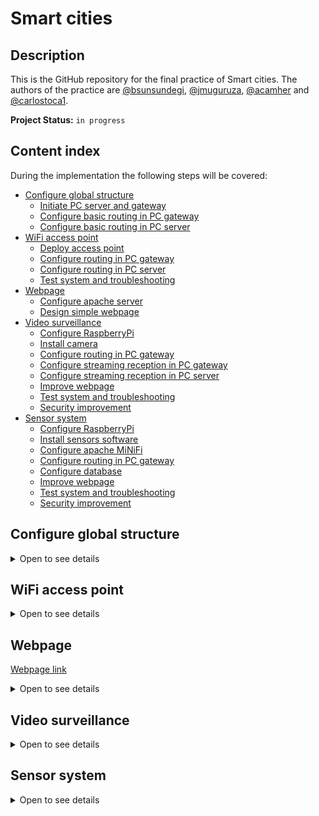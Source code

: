 # Smart cities

## Description
This is the GitHub repository for the final practice of Smart cities. The authors of the practice are [@bsunsundegi](https://github.com/bsunsundegi), [@jmuguruza](https://github.com/jmuguruza), [@acamher](https://github.com/acamher) and [@carlostoca1](https://github.com/carlostoca1).

**Project Status:** `in progress`

## Content index
During the implementation the following steps will be covered:

- [Configure global structure](#configure-global-structure)
  - [Initiate PC server and gateway](#initiate-pc-server-and-gateway)
  - [Configure basic routing in PC gateway](#configure-basic-routing-in-pc-gateway)
  - [Configure basic routing in PC server](#configure-basic-routing-in-pc-server)
- [WiFi access point](#sensor-system)
  - [Deploy access point](#deploy-access-point)
  - [Configure routing in PC gateway](#configure-routing-in-pc-gateway)
  - [Configure routing in PC server](#configure-routing-in-pc-server)
  - [Test system and troubleshooting](#test-system-and-troubleshooting)
- [Webpage](#webpage)
  - [Configure apache server](#configure-apache-server)
  - [Design simple webpage](#design-simple-webpage)
- [Video surveillance](#video-surveillance)
  - [Configure RaspberryPi](#configure-raspberrypi)
  - [Install camera](#install-camera)
  - [Configure routing in PC gateway](#configure-routing-in-pc-gateway)
  - [Configure streaming reception in PC gateway](#configure-streaming-reception-in-pc-gateway)
  - [Configure streaming reception in PC server](#configure-streaming-reception-in-pc-server)
  - [Improve webpage](#improve-webpage)
  - [Test system and troubleshooting](#test-system-and-troubleshooting)
  - [Security improvement](#security-improvement)
- [Sensor system](#sensor-system)
  - [Configure RaspberryPi](#configure-raspberrypi)
  - [Install sensors software](#install-sensors-software)
  - [Configure apache MiNiFi](#configure-apache-minifi)
  - [Configure routing in PC gateway](#configure-routing-in-pc-gateway)
  - [Configure database](#configure-database)
  - [Improve webpage](#improve-webpage)
  - [Test system and troubleshooting](#test-system-and-troubleshooting)
  - [Security improvement](#security-improvement)

## Configure global structure
<details>
<summary>Open to see details</summary>
  
### Initiate PC server and gateway
The operating system chosen for both the PC server and the PC gateway is Ubuntu 22.04. Each one of these PCs are executed in different virtual machines.
For the case of the PC server, Apache Web Server is installed to host the webpage that later will be used.

The following guide was used to install the Apache Web Server: [Installing Apache Web Server](https://www.digitalocean.com/community/tutorials/how-to-install-the-apache-web-server-on-ubuntu-22-04)

In the next picture it can bee seen that the web server has been well deployed
![apache_desplegado](https://user-images.githubusercontent.com/73036899/208314731-f36bb996-685d-488f-9bd8-0089475fd43a.jpg)

File: `gateway_iptables.sh`

Directory: `~/1-Configure-global-structure`

### Configure basic routing in PC gateway

File: `gateway_iptables.sh`

Directory: `~/1-Configure-global-structure`

### Configure basic routing in PC server

File: `server_iptables.sh`

Directory: `~/1-Configure-global-structure`
  
</details>
  
## WiFi access point
<details>
<summary>Open to see details</summary>
  
### Deploy access point
### Configure routing in PC gateway
### Configure routing in PC server
### Test system and troubleshooting

</details>

## Webpage
[Webpage link](https://www.smartcities.fun)
<details>
<summary>Open to see details</summary>
  
### Configure apache server
### Design simple webpage

</details>

## Video surveillance
<details>
<summary>Open to see details</summary>
  
### Configure RaspberryPi
### Install camera
### Configure routing in PC gateway
### Configure streaming reception in PC gateway
### Configure streaming reception in PC server
### Improve webpage
### Test system and troubleshooting
### Security improvement

</details>

## Sensor system
<details>
<summary>Open to see details</summary>
  
### Configure RaspberryPi
### Install sensors software 
### Configure apache MiNiFi
### Configure routing in PC gateway
### Configure database
### Improve webpage
### Test system and troubleshooting
### Security improvement
  
</details>
